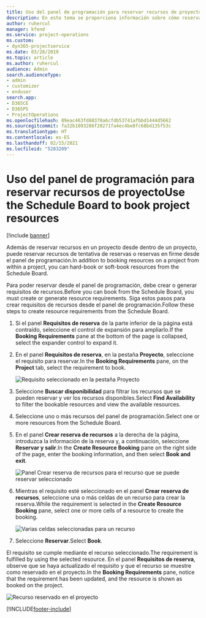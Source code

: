 ```yaml
---
title: Uso del panel de programación para reservar recursos de proyecto
description: En este tema se proporciona información sobre cómo reservar recursos.
author: ruhercul
manager: kfend
ms.service: project-operations
ms.custom:
- dyn365-projectservice
ms.date: 03/28/2019
ms.topic: article
ms.author: ruhercul
audience: Admin
search.audienceType:
- admin
- customizer
- enduser
search.app:
- D365CE
- D365PS
- ProjectOperations
ms.openlocfilehash: 89eac463fd80378a6cfdb53741afbbd1444d5662
ms.sourcegitcommit: fa32b1893286f20271fa4ec4be8fc68bd135f53c
ms.translationtype: HT
ms.contentlocale: es-ES
ms.lasthandoff: 02/15/2021
ms.locfileid: "5283209"
---
```

# <a name="use-the-schedule-board-to-book-project-resources"></a><span data-ttu-id="ab44a-103">Uso del panel de programación para reservar recursos de proyecto</span><span class="sxs-lookup"><span data-stu-id="ab44a-103">Use the Schedule Board to book project resources</span></span>

[!include [banner](../includes/psa-now-project-operations.md)]

<span data-ttu-id="ab44a-104">Además de reservar recursos en un proyecto desde dentro de un proyecto, puede reservar recursos de tentativa de reservas o reservas en firme desde el panel de programación.</span><span class="sxs-lookup"><span data-stu-id="ab44a-104">In addition to booking resources on a project from within a project, you can hard-book or soft-book resources from the Schedule Board.</span></span>

<span data-ttu-id="ab44a-105">Para poder reservar desde el panel de programación, debe crear o generar requisitos de recursos.</span><span class="sxs-lookup"><span data-stu-id="ab44a-105">Before you can book from the Schedule Board, you must create or generate resource requirements.</span></span> <span data-ttu-id="ab44a-106">Siga estos pasos para crear requisitos de recursos desde el panel de programación.</span><span class="sxs-lookup"><span data-stu-id="ab44a-106">Follow these steps to create resource requirements from the Schedule Board.</span></span>

1. <span data-ttu-id="ab44a-107">Si el panel **Requisitos de reserva** de la parte inferior de la página está contraído, seleccione el control de expansión para ampliarlo.</span><span class="sxs-lookup"><span data-stu-id="ab44a-107">If the **Booking Requirements** pane at the bottom of the page is collapsed, select the expander control to expand it.</span></span>
2. <span data-ttu-id="ab44a-108">En el panel **Requisitos de reserva**, en la pestaña **Proyecto**, seleccione el requisito para reservar.</span><span class="sxs-lookup"><span data-stu-id="ab44a-108">In the **Booking Requirements** pane, on the **Project** tab, select the requirement to book.</span></span>

    ![Requisito seleccionado en la pestaña Proyecto](media/Resource-Management-image73.png)

3. <span data-ttu-id="ab44a-110">Seleccione **Buscar disponibilidad** para filtrar los recursos que se pueden reservar y ver los recursos disponibles.</span><span class="sxs-lookup"><span data-stu-id="ab44a-110">Select **Find Availability** to filter the bookable resources and view the available resources.</span></span> 
4. <span data-ttu-id="ab44a-111">Seleccione uno o más recursos del panel de programación.</span><span class="sxs-lookup"><span data-stu-id="ab44a-111">Select one or more resources from the Schedule Board.</span></span> 
5. <span data-ttu-id="ab44a-112">En el panel **Crear reserva de recursos** a la derecha de la página, introduzca la información de la reserva y, a continuación, seleccione **Reservar y salir**.</span><span class="sxs-lookup"><span data-stu-id="ab44a-112">In the **Create Resource Booking** pane on the right side of the page, enter the booking information, and then select **Book and exit**.</span></span>

    ![Panel Crear reserva de recursos para el recurso que se puede reservar seleccionado](media/Resource-Management-image74.png)

6. <span data-ttu-id="ab44a-114">Mientras el requisito esté seleccionado en el panel **Crear reserva de recursos**, seleccione una o más celdas de un recurso para crear la reserva.</span><span class="sxs-lookup"><span data-stu-id="ab44a-114">While the requirement is selected in the **Create Resource Booking** pane, select one or more cells of a resource to create the booking.</span></span>

    ![Varias celdas seleccionadas para un recurso](media/Resource-Management-image75.png)

7. <span data-ttu-id="ab44a-116">Seleccione **Reservar**.</span><span class="sxs-lookup"><span data-stu-id="ab44a-116">Select **Book**.</span></span>

<span data-ttu-id="ab44a-117">El requisito se cumple mediante el recurso seleccionado.</span><span class="sxs-lookup"><span data-stu-id="ab44a-117">The requirement is fulfilled by using the selected resource.</span></span> <span data-ttu-id="ab44a-118">En el panel **Requisitos de reserva**, observe que se haya actualizado el requisito y que el recurso se muestre como reservado en el proyecto.</span><span class="sxs-lookup"><span data-stu-id="ab44a-118">In the **Booking Requirements** pane, notice that the requirement has been updated, and the resource is shown as booked on the project.</span></span>

![Recurso reservado en el proyecto](media/Resource-Management-image76.png)


[!INCLUDE[footer-include](../includes/footer-banner.md)]